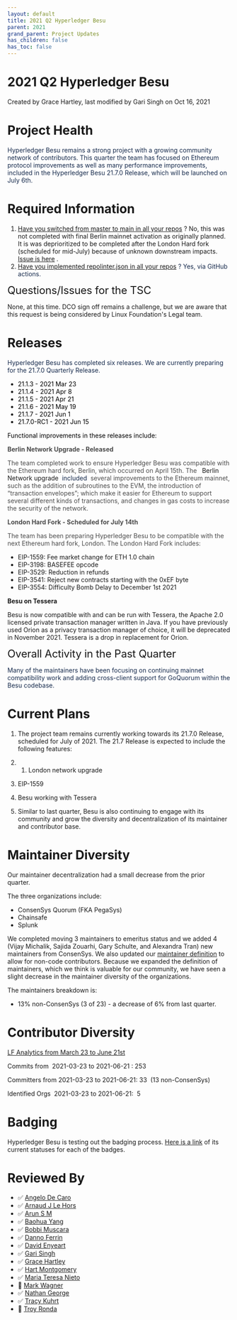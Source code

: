 ```yaml
---
layout: default
title: 2021 Q2 Hyperledger Besu
parent: 2021
grand_parent: Project Updates
has_children: false
has_toc: false
---
```


# 2021 Q2 Hyperledger Besu

Created by Grace Hartley, last modified by Gari Singh on Oct 16, 2021

# Project Health

<span style="color: rgb(23,43,77);">Hyperledger Besu remains a strong
project with a growing community network of contributors. This quarter
the team has focused on Ethereum protocol improvements as well as many
performance improvements, included in the Hyperledger Besu 21.7.0
Release, which will be launched on July 6th.  </span>

# Required Information

1.  <span style="color: rgb(68,68,68);"> <a href="https://wiki.hyperledger.org/display/TSC/Projects+have+two+quarters+to+comply+with+common+repo+structure?focusedCommentId=41591637#comment-41591637" rel="nofollow">Have you switched from master to main in all your
repos</a> </span> ? No, this was not completed with final Berlin
mainnet activation as originally planned. It is was deprioritized to
be completed after the London Hard fork (scheduled for mid-July)
because of unknown downstream impacts.
<a href="https://github.com/hyperledger/besu/issues/2035" class="external-link" rel="nofollow">Issue is here</a> .
2.  <span class="placeholder-inline-tasks" style="color: rgb(23,43,77);text-decoration: none;"> <span style="color: rgb(68,68,68);">
<a href="https://wiki.hyperledger.org/display/TSC/Common+Repo+structure" rel="nofollow">Have you implemented repolinter.json in all your
repos</a> </span> </span> <span style="color: rgb(23,43,77);text-decoration: none;">? Yes, via
GitHub actions. </span>

<span style="font-size: 24.0px;letter-spacing: -0.01em;">Questions/Issues for
the TSC </span>

None, at this time. DCO sign off remains a challenge, but we are aware
that this request is being considered by Linux Foundation's Legal team.

# Releases

<span style="color: rgb(23,43,77);">Hyperledger Besu has completed six
releases. We are currently preparing for the 21.7.0 Quarterly Release.</span>

-   <span style="color: rgb(0,0,0);">21.1.3 - 2021 Mar 23 </span>
-   <span style="color: rgb(0,0,0);">21.1.4 - 2021 Apr 8 </span>
-   <span style="color: rgb(0,0,0);">21.1.5 - 2021 Apr 21 </span>
-   <span style="color: rgb(0,0,0);">21.1.6 - 2021 May 19 </span>
-   <span style="color: rgb(0,0,0);">21.1.7 - 2021 Jun 1 </span>
-   <span class="placeholder-inline-tasks" style="color: rgb(0,0,0);">21.7.0-RC1 - 2021 Jun 15 </span>

<span class="placeholder-inline-tasks" style="color: rgb(0,0,0);">Functional improvements in these releases
include: </span>

**<span style="color: rgb(23,43,77);"> <span style="color: rgb(76,76,76);">Berlin Network Upgrade - Released </span></span>**

<span style="color: rgb(23,43,77);"> <span style="color: rgb(76,76,76);">The team completed work to ensure
Hyperledger Besu was compatible with the Ethereum hard fork, Berlin,
which occurred on April 15th. The   </span> <a href="https://blog.ethereum.org/2021/03/08/ethereum-berlin-upgrade-announcement/" class="external-link" rel="nofollow" style="text-decoration: none;">Berlin Network upgrade</a>  included
<span style="color: rgb(76,76,76);"> several improvements to the
Ethereum mainnet, such as the addition of subroutines to the EVM, the
introduction of “transaction envelopes”; which make it easier for
Ethereum to support several different kinds of transactions, and changes
in gas costs to increase the security of the network. </span> </span>

**<span style="color: rgb(23,43,77);"> <span style="color: rgb(76,76,76);">London Hard Fork - Scheduled for July 14th</span> </span>**

<span style="color: rgb(23,43,77);"> <span style="color: rgb(76,76,76);">The team has been preparing Hyperledger
Besu to be compatible with the next Ethereum hard fork, London. The
London Hard Fork includes:  </span> </span>

-   <a href="https://eips.ethereum.org/EIPS/eip-1559" class="external-link" rel="nofollow" style="text-decoration: none;">EIP-1559: Fee market
change for ETH 1.0 chain</a>
-   <a href="https://eips.ethereum.org/EIPS/eip-3198" class="external-link" rel="nofollow" style="text-decoration: none;">EIP-3198: BASEFEE
opcode</a>
-   <a href="https://eips.ethereum.org/EIPS/eip-3529" class="external-link" rel="nofollow" style="text-decoration: none;">EIP-3529: Reduction in
refunds</a>
-   <a href="https://eips.ethereum.org/EIPS/eip-3541" class="external-link" rel="nofollow" style="text-decoration: none;">EIP-3541: Reject new
contracts starting with the 0xEF byte</a>
-   <a href="https://eips.ethereum.org/EIPS/eip-3554" class="external-link" rel="nofollow" style="text-decoration: none;">EIP-3554: Difficulty Bomb
Delay to December 1st 2021</a>

**Besu on Tessera**

Besu is now compatible with and can be run with Tessera, the Apache 2.0
licensed private transaction manager written in Java. If you have
previously used Orion as a privacy transaction manager of choice, it
will be deprecated in November 2021. Tessera is a drop in replacement
for Orion.



<span style="font-size: 24.0px;letter-spacing: -0.01em;">Overall
Activity in the Past Quarter </span>

<span style="color: rgb(23,43,77);">Many of the maintainers have been
focusing on continuing mainnet compatibility work and adding
cross-client support for GoQuorum within the Besu codebase. </span>

# Current Plans

1.  The project team remains currently working towards its 21.7.0
Release, scheduled for July of 2021. The 21.7 Release is expected to
include the following features:

2.  1.  London network upgrade
2.  EIP-1559
3.  Besu working with Tessera

3.  Similar to last quarter, Besu is also continuing to engage with its
community and grow the diversity and decentralization of its
maintainer and contributor base. 

# Maintainer Diversity

Our maintainer decentralization had a small decrease from the prior
quarter. 

The three organizations include:

-   ConsenSys Quorum (FKA PegaSys)
-   Chainsafe
-   Splunk 

We completed moving 3 maintainers to emeritus status and we added 4
(Vijay Michalik, Sajida Zouarhi, Gary Schulte, and Alexandra Tran) new
maintainers from ConsenSys. We also updated our
<a href="https://github.com/hyperledger/besu/blob/master/MAINTAINERS.md" class="external-link" rel="nofollow">maintainer definition</a> to allow
for non-code contributors. Because we expanded the definition of
maintainers, which we think is valuable for our community, we have seen
a slight decrease in the maintainer diversity of the organizations.

The maintainers breakdown is:

-   13% non-ConsenSys (3 of 23) - a decrease of 6% from last quarter. 

# Contributor Diversity

<a href="https://insights.lfx.linuxfoundation.org/projects/hyperledger%2Fbesu/dashboard;subTab=technical?time=%7B%22from%22:%222021-03-23T04:00:00.000Z%22,%22type%22:%22absolute%22,%22to%22:%222021-06-21T04:00:00.000Z%22%7D" class="external-link" rel="nofollow">LF Analytics from March 23 to June
21st</a>

Commits from  2021-03-23 to 2021-06-21 : 253

Committers from 2021-03-23 to 2021-06-21: 33  (13 non-ConsenSys)

Identified Orgs  2021-03-23 to 2021-06-21:  5

# Badging

Hyperledger Besu is testing out the badging process.
<a href="https://wiki.hyperledger.org/display/BESU/Project+Badge+Status" rel="nofollow">Here is a link</a> of its current statuses for each of
the badges.

# Reviewed By

-   ✅ <span class="placeholder-inline-tasks">
<a href="https://wiki.hyperledger.org/display/~angelo.decaro" class="confluence-userlink user-mention" data-username="angelo.decaro" data-linked-resource-id="16327529" data-linked-resource-version="1" data-linked-resource-type="userinfo" data-base-url="https://wiki.hyperledger.org">Angelo De Caro</a></span>
-   ✅ <span class="placeholder-inline-tasks">
<a href="https://wiki.hyperledger.org/display/~lehors" class="confluence-userlink user-mention" data-username="lehors" data-linked-resource-id="2394240" data-linked-resource-version="1" data-linked-resource-type="userinfo" data-base-url="https://wiki.hyperledger.org">Arnaud J Le Hors</a></span>
-   ✅ <span class="placeholder-inline-tasks">
<a href="https://wiki.hyperledger.org/display/~arsulegai" class="confluence-userlink user-mention" data-username="arsulegai" data-linked-resource-id="6427759" data-linked-resource-version="2" data-linked-resource-type="userinfo" data-base-url="https://wiki.hyperledger.org">Arun S M</a> </span>
-   ✅ <span class="placeholder-inline-tasks">
<a href="https://wiki.hyperledger.org/display/~baohua" class="confluence-userlink user-mention" data-username="baohua" data-linked-resource-id="2393082" data-linked-resource-version="2" data-linked-resource-type="userinfo" data-base-url="https://wiki.hyperledger.org">Baohua Yang</a> </span>
-   ✅ <span class="placeholder-inline-tasks">
<a href="https://wiki.hyperledger.org/display/~Bobbijn" class="confluence-userlink user-mention" data-username="Bobbijn" data-linked-resource-id="2393198" data-linked-resource-version="2" data-linked-resource-type="userinfo" data-base-url="https://wiki.hyperledger.org">Bobbi Muscara</a></span>
-   ✅ <span class="placeholder-inline-tasks">
<a href="https://wiki.hyperledger.org/display/~shemnon" class="confluence-userlink user-mention" data-username="shemnon" data-linked-resource-id="20022118" data-linked-resource-version="2" data-linked-resource-type="userinfo" data-base-url="https://wiki.hyperledger.org">Danno Ferrin</a></span>
-   ✅ <span class="placeholder-inline-tasks">
<a href="https://wiki.hyperledger.org/display/~denyeart" class="confluence-userlink user-mention" data-username="denyeart" data-linked-resource-id="2392864" data-linked-resource-version="1" data-linked-resource-type="userinfo" data-base-url="https://wiki.hyperledger.org">David Enyeart</a></span>
-   ✅ <span class="placeholder-inline-tasks">
<a href="https://wiki.hyperledger.org/display/~mastersingh24" class="confluence-userlink user-mention" data-username="mastersingh24" data-linked-resource-id="16321659" data-linked-resource-version="1" data-linked-resource-type="userinfo" data-base-url="https://wiki.hyperledger.org">Gari Singh</a> </span>
-   ✅ <span class="placeholder-inline-tasks">
<a href="https://wiki.hyperledger.org/display/~grace.hartley" class="confluence-userlink user-mention" data-username="grace.hartley" data-linked-resource-id="16324128" data-linked-resource-version="1" data-linked-resource-type="userinfo" data-base-url="https://wiki.hyperledger.org">Grace Hartley</a></span>
-   ✅ <span class="placeholder-inline-tasks">
<a href="https://wiki.hyperledger.org/display/~hartm" class="confluence-userlink user-mention" data-username="hartm" data-linked-resource-id="6422922" data-linked-resource-version="1" data-linked-resource-type="userinfo" data-base-url="https://wiki.hyperledger.org">Hart Montgomery</a></span>
-   ✅ <span class="placeholder-inline-tasks">
<a href="https://wiki.hyperledger.org/display/~mtng" class="confluence-userlink user-mention" data-username="mtng" data-linked-resource-id="24779370" data-linked-resource-version="1" data-linked-resource-type="userinfo" data-base-url="https://wiki.hyperledger.org">Maria Teresa Nieto</a></span>
-   🔲 <span class="placeholder-inline-tasks">
<a href="https://wiki.hyperledger.org/display/~mwagner" class="confluence-userlink user-mention" data-username="mwagner" data-linked-resource-id="5505170" data-linked-resource-version="1" data-linked-resource-type="userinfo" data-base-url="https://wiki.hyperledger.org">Mark Wagner</a> </span>
-   ✅ <span class="placeholder-inline-tasks">
<a href="https://wiki.hyperledger.org/display/~nage" class="confluence-userlink user-mention" data-username="nage" data-linked-resource-id="2393038" data-linked-resource-version="1" data-linked-resource-type="userinfo" data-base-url="https://wiki.hyperledger.org">Nathan George</a></span>
-   ✅ <span class="placeholder-inline-tasks">
<a href="https://wiki.hyperledger.org/display/~tkuhrt" class="confluence-userlink user-mention" data-username="tkuhrt" data-linked-resource-id="1180151" data-linked-resource-version="2" data-linked-resource-type="userinfo" data-base-url="https://wiki.hyperledger.org">Tracy Kuhrt</a> </span>
-   🔲 <span class="placeholder-inline-tasks">
<a href="https://wiki.hyperledger.org/display/~troyronda" class="confluence-userlink user-mention" data-username="troyronda" data-linked-resource-id="9110618" data-linked-resource-version="2" data-linked-resource-type="userinfo" data-base-url="https://wiki.hyperledger.org">Troy Ronda</a> </span>






